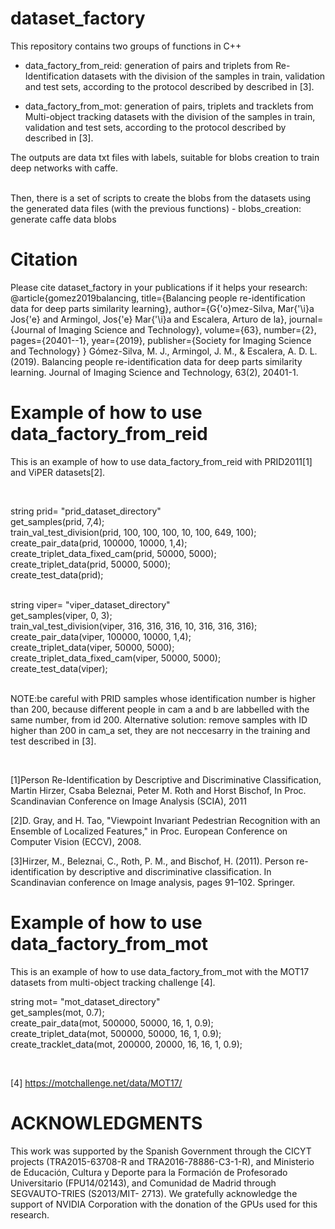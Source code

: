 # dataset_factory

This repository contains two groups of functions in C++

- data_factory_from_reid: generation of pairs and triplets from Re-Identification datasets with the division of the samples in train, validation and test sets, according to the protocol described by described in [3].

- data_factory_from_mot: generation of pairs, triplets and tracklets from Multi-object tracking datasets with the division of the samples in train, validation and test sets, according to the protocol described by described in [3].

The outputs are data txt files with labels, suitable for blobs creation to train deep networks with caffe.

<br />
Then, there is a set of scripts to create the blobs from the datasets using the generated data files (with the previous functions)
- blobs_creation: generate caffe data blobs

<br />

# Citation
Please cite dataset_factory in your publications if it helps your research:
@article{gomez2019balancing,
  title={Balancing people re-identification data for deep parts similarity learning},
  author={G{\'o}mez-Silva, Mar{\'\i}a Jos{\'e} and Armingol, Jos{\'e} Mar{\'\i}a and Escalera, Arturo de la},
  journal={Journal of Imaging Science and Technology},
  volume={63},
  number={2},
  pages={20401--1},
  year={2019},
  publisher={Society for Imaging Science and Technology}
}
Gómez-Silva, M. J., Armingol, J. M., & Escalera, A. D. L. (2019). Balancing people re-identification data for deep parts similarity learning. Journal of Imaging Science and Technology, 63(2), 20401-1.



# Example of how to use data_factory_from_reid
This is an example of how to use data_factory_from_reid with PRID2011[1] and ViPER datasets[2].

<br />

string prid= "prid_dataset_directory" <br />
get_samples(prid, 7,4);<br />
train_val_test_division(prid, 100, 100, 100, 10, 100, 649, 100);<br />
create_pair_data(prid, 100000, 10000, 1,4);<br />
create_triplet_data_fixed_cam(prid, 50000, 5000);<br />
create_triplet_data(prid, 50000, 5000);<br />
create_test_data(prid);<br />
<br />

string viper= "viper_dataset_directory"<br />
get_samples(viper, 0, 3);<br />
train_val_test_division(viper, 316, 316, 316, 10, 316, 316, 316);<br />
create_pair_data(viper, 100000, 10000, 1,4);<br />
create_triplet_data(viper, 50000, 5000);<br />
create_triplet_data_fixed_cam(viper, 50000, 5000);<br />
create_test_data(viper);<br />
<br />


NOTE:be careful with PRID samples whose identification number is higher than 200, because different people in cam a and b are labbelled with the same number, from id 200. Alternative solution: remove samples with ID higher than 200 in cam_a set, they are not neccesarry in the training and test described in [3].

<br />

[1]Person Re-Identification by Descriptive and Discriminative Classification, Martin Hirzer, Csaba Beleznai, Peter M. Roth and Horst Bischof, In Proc. Scandinavian Conference on Image Analysis (SCIA), 2011

[2]D. Gray, and H. Tao, "Viewpoint Invariant Pedestrian Recognition with an Ensemble of Localized Features," in Proc. European Conference on Computer Vision (ECCV), 2008.

[3]Hirzer, M., Beleznai, C., Roth, P. M., and Bischof, H. (2011). Person re-identification by descriptive and
discriminative classification. In Scandinavian conference on Image analysis, pages 91–102. Springer.


# Example of how to use data_factory_from_mot 
This is an example of how to use data_factory_from_mot with the MOT17 datasets from multi-object tracking challenge [4].

string mot= "mot_dataset_directory"<br />
get_samples(mot, 0.7); <br />
create_pair_data(mot, 500000, 50000, 16, 1, 0.9); <br />
create_triplet_data(mot, 500000, 50000, 16, 1, 0.9); <br />
create_tracklet_data(mot,  200000, 20000, 16, 16, 1, 0.9); <br />
      
<br />
      
[4] https://motchallenge.net/data/MOT17/
      
      
# ACKNOWLEDGMENTS
This work was supported by the Spanish Government through the CICYT projects (TRA2015-63708-R and TRA2016-78886-C3-1-R), and Ministerio de Educación, Cultura y Deporte para la Formación de Profesorado Universitario (FPU14/02143), and Comunidad de Madrid through SEGVAUTO-TRIES (S2013/MIT- 2713). We gratefully acknowledge the support of NVIDIA Corporation with the donation of the GPUs used for this research.
